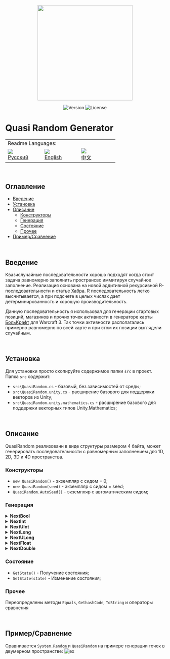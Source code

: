 <p align="center">
<img width="300" src="https://github.com/user-attachments/assets/451365c6-8957-48f9-8199-ce9b81cb87ca">
</p>

<p align="center">
<img alt="Version" src="https://img.shields.io/github/package-json/v/DCFApixels/Quasi_Random?style=for-the-badge&color=1e90ff">
<img alt="License" src="https://img.shields.io/github/license/DCFApixels/Quasi_Random?color=1e90ff&style=for-the-badge">
</p>

# Quasi Random Generator

<table>
  <tr></tr>
  <tr>
    <td colspan="3">Readme Languages:</td>
  </tr>
  <tr></tr>
  <tr>
    <td nowrap width="100">
      <a href="https://github.com/DCFApixels/Quasi_Random/blob/main/README-RU.md">
        <img src="https://github.com/user-attachments/assets/3c699094-f8e6-471d-a7c1-6d2e9530e721"></br>
        <span>Русский</span>
      </a>  
    </td>
    <td nowrap width="100">
      <a href="https://github.com/DCFApixels/DragonECS">
        <img src="https://github.com/user-attachments/assets/30528cb5-f38e-49f0-b23e-d001844ae930"></br>
        <span>English</span>
      </a>  
    </td>
    <td nowrap width="100">
      <a href="https://github.com/DCFApixels/Quasi_Random/blob/main/README-ZH.md">
        <img src="https://github.com/user-attachments/assets/8e598a9a-826c-4a1f-b842-0c56301d2927"></br>
        <span>中文</span>
      </a>  
    </td>
  </tr>
</table>

</br>

## Оглавление
* [Введение](#Введение)
* [Установка](#Установка)
* [Описание](#Описание)
  * [Конструкторы](#Конструкторы)
  * [Генерация](#Генерация)
  * [Состояние](#Состояние)
  * [Прочее](#Прочее)
* [Пример/Сравнение](#примерсравнение)

</br>

## Введение
Квазислучайные последовательности хорошо подходят когда стоит задача равномерно заполнить пространсво иммитируя случайное заполнение. Реализация основана на новой аддитивной рекурсивной R-последовательности и статье [Хабра](https://habr.com/ru/articles/440892/).
R последовательность легко высчитывается, а при подсчете в целых числах дает детерминированность и хорошую производительность. 

Данную последовательность я использовал для генерации стартовых позиций, магазинов и прочих точек активности в генераторе карты [БольКрафт](https://www.youtube.com/watch?v=txSoCd98OcI&list=PLZT7fvvYlYfhqWJBWzJoLQxconfz1lHPq&index=17) для Warcraft 3. Так точки активности располагались примерно равномерно по всей карте и при этом их позиции выглядели случайным.

</br>

## Установка
Для установки просто скопируйте содержимое папки `src` в проект. Папка `src` содержит:
+ `src\QuasiRandom.cs` - базовый, без зависимостей от среды;
+ `src\QuasiRandom.unity.cs` - расширение базового для поддержки векторов из Unity;  
+ `src\QuasiRandom.unity.mathematics.cs` - расширение базового для поддержки векторных типов Unity.Mathematics;

</br>

## Описание

QuasiRandom реализованн в виде структуры размером 4 байта, может генерировать последовательности с равномерным заполнением для 1D, 2D, 3D и 4D пространства.

### Конструкторы
+ `new QuasiRandom()` - экземпляр с сидом = 0;
+ `new QuasiRandom(seed)` - экземпляр с сидом = seed;
+ `QuasiRandom.AutoSeed()` - экземпляр с автоматическим сидом;

### Генерация

<details>
<summary><b>NextBool</b></summary>

```
[false - true]
```
```c#
bool NextBool();
void NextBool2(out bool x, out bool y);
void NextBool3(out bool x, out bool y, out bool z);
void NextBool4(out bool x, out bool y, out bool z, out bool w);
Bool2 NextBool2();
Bool3 NextBool3();
Bool4 NextBool4();
```

</details>

<details>
<summary><b>NextInt</b></summary>

```
[int.MinValue <= x <= int.MaxValue]
```
```c#
int NextInt();
void NextInt2(out int x, out int y);
void NextInt3(out int x, out int y, out int z);
void NextInt4(out int x, out int y, out int z, out int w);
Int2 NextInt2();
Int3 NextInt3();
Int4 NextInt4();
```

```
[0 <= x < max]
```
```c#
int NextInt(int max);
void NextInt2(int max, out int x, out int y);
void NextInt3(int max, out int x, out int y, out int z);
void NextInt4(int max, out int x, out int y, out int z, out int w);
Int2 NextInt2(int max);
Int3 NextInt3(int max);
Int4 NextInt4(int max);
```

```
[min <= x < max]
```
```c#
int NextInt(int min, int max);
void NextInt2(int min, int max, out int x, out int y);
void NextInt3(int min, int max, out int x, out int y, out int z);
void NextInt4(int min, int max, out int x, out int y, out int z, out int w);
Int2 NextInt2(int min, int max);
Int3 NextInt3(int min, int max);
Int4 NextInt4(int min, int max);
```

</details>

<details>
<summary><b>NextUInt</b></summary>

```
[uint.MinValue <= x <= uint.MaxValue]
```
```c#
uint NextUInt();
void NextUInt2(out uint x, out uint y);
void NextUInt3(out uint x, out uint y, out uint z);
void NextUInt4(out uint x, out uint y, out uint z, out uint w);
UInt2 NextUInt2();
UInt3 NextUInt3();
UInt4 NextUInt4();
```

```
[0 <= x < max]
```
```c#
uint NextUInt(uint max);
void NextUInt2(uint max, out uint x, out uint y);
void NextUInt3(uint max, out uint x, out uint y, out uint z);
void NextUInt4(uint max, out uint x, out uint y, out uint z, out uint w);
UInt2 NextUInt2(uint max);
UInt3 NextUInt3(uint max);
UInt4 NextUInt4(uint max);
```

```
[min <= x < max]
```
```c#
uint NextUInt(uint min, uint max);
void NextUInt2(uint min, uint max, out uint x, out uint y);
void NextUInt3(uint min, uint max, out uint x, out uint y, out uint z);
void NextUInt4(uint min, uint max, out uint x, out uint y, out uint z, out uint w);
UInt2 NextUInt2(uint min, uint max);
UInt3 NextUInt3(uint min, uint max);
UInt4 NextUInt4(uint min, uint max);
```

</details>

<details>
<summary><b>NextLong</b></summary>

```
[long.MinValue <= x <= long.MaxValue]
```
```c#
long NextLong();
void NextLong2(out long x, out long y);
void NextLong3(out long x, out long y, out long z);
void NextLong4(out long x, out long y, out long z, out long w);
Long2 NextLong2();
Long3 NextLong3();
Long4 NextLong4();
```

```
[0 <= x < max]
```
```c#
long NextLong(long max);
void NextLong2(long max, out long x, out long y);
void NextLong3(long max, out long x, out long y, out long z);
void NextLong4(long max, out long x, out long y, out long z, out long w);
Long2 NextLong2(long max);
Long3 NextLong3(long max);
Long4 NextLong4(long max);
```

```
[min <= x < max]
```
```c#
long NextLong(long min, long max);
void NextLong2(long min, long max, out long x, out long y);
void NextLong3(long min, long max, out long x, out long y, out long z);
void NextLong4(long min, long max, out long x, out long y, out long z, out long w);
Long2 NextLong2(long min, long max);
Long3 NextLong3(long min, long max);
Long4 NextLong4(long min, long max);
```

</details>

<details>
<summary><b>NextULong</b></summary>

```
[ulong.MinValue <= x <= ulong.MaxValue]
```
```c#
ulong NextULong();
void NextULong2(out ulong x, out ulong y);
void NextULong3(out ulong x, out ulong y, out ulong z);
void NextULong4(out ulong x, out ulong y, out ulong z, out ulong w);
ULong2 NextULong2();
ULong3 NextULong3();
ULong4 NextULong4();
```

```
[0 <= x < max]
```
```c#
ulong NextULong(ulong max);
void NextULong2(ulong max, out ulong x, out ulong y);
void NextULong3(ulong max, out ulong x, out ulong y, out ulong z);
void NextULong4(ulong max, out ulong x, out ulong y, out ulong z, out ulong w);
ULong2 NextULong2(ulong max);
ULong3 NextULong3(ulong max);
ULong4 NextULong4(ulong max);
```

```
[min <= x < max]
```
```c#
ulong NextULong(ulong min, ulong max);
void NextULong2(ulong min, ulong max, out ulong x, out ulong y);
void NextULong3(ulong min, ulong max, out ulong x, out ulong y, out ulong z);
void NextULong4(ulong min, ulong max, out ulong x, out ulong y, out ulong z, out ulong w);
ULong2 NextULong2(ulong min, ulong max);
ULong3 NextULong3(ulong min, ulong max);
ULong4 NextULong4(ulong min, ulong max);
```

</details>

<details>
<summary><b>NextFloat</b></summary>

```
[0.0f <= x < 1.0f]
```
```c#
float NextFloat();
void NextFloat2(out float x, out float y);
void NextFloat3(out float x, out float y, out float z);
void NextFloat4(out float x, out float y, out float z, out float w);
Float2 NextFloat2();
Float3 NextFloat3();
Float4 NextFloat4();
```

</details>

<details>
<summary><b>NextDouble</b></summary>

```
[0.0d <= x < 1.0d]
```
```c#
double NextDouble();
void NextDouble2(out double x, out double y);
void NextDouble3(out double x, out double y, out double z);
void NextDouble4(out double x, out double y, out double z, out double w);
Double2 NextDouble2();
Double3 NextDouble3();
Double4 NextDouble4();
```

</details>

### Состояние

+ `GetState()` - Получение состояния;
+ `SetState(state)` - Изменение состояния;

### Прочее

Переопределены методы `Equals`, `GethashCode`, `ToString` и операторы сравнения

</br>

## Пример/Сравнение
Сравнивается `System.Random` и `QuasiRandom` на примере генерации точек в двумерном пространстве:
![ex](https://github.com/DCFApixels/Quasi_Random/assets/99481254/a1556d7d-7e6b-41cc-98dd-7af6aeffb590)

